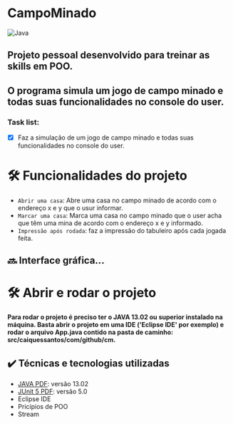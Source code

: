 # CampoMinado
![Java](https://img.shields.io/badge/java-%23ED8B00.svg?style=for-the-badge&logo=openjdk&logoColor=white)
## Projeto pessoal desenvolvido para treinar as skills em POO.

## O programa simula um jogo de campo minado e todas suas funcionalidades no console do user.

### Task list:

- [x] Faz a simulação de um jogo de campo minado e todas suas funcionalidades no console do user.

# 🛠️ Funcionalidades do projeto

- `Abrir uma casa`: Abre uma casa no campo minado de acordo com o endereço x e y que o usur informar.
- `Marcar uma casa`: Marca uma casa no campo minado que o user acha que têm uma mina de acordo com o endereço x e y informado.
- `Impressão após rodada`: faz a impressão do tabuleiro após cada jogada feita.

## 🔜 Interface gráfica...

# 🛠️ Abrir e rodar o projeto

**Para rodar o projeto é preciso ter o JAVA 13.02 ou superior instalado na máquina. Basta abrir o projeto em uma IDE ('Eclipse IDE' por exemplo) e rodar o arquivo App.java contido na pasta de caminho: src/caiquessantos/com/github/cm.**

## ✔️ Técnicas e tecnologias utilizadas

- [JAVA PDF](https://docs.oracle.com/en/database/oracle/oracle-database/21/jjdev/java-developers-guide.pdf): versão 13.02
- [JUnit 5 PDF](https://junit.org/junit5/docs/5.0.2/user-guide/index.pdf): versão 5.0
- Eclipse IDE
- Pricípios de POO
- Stream
